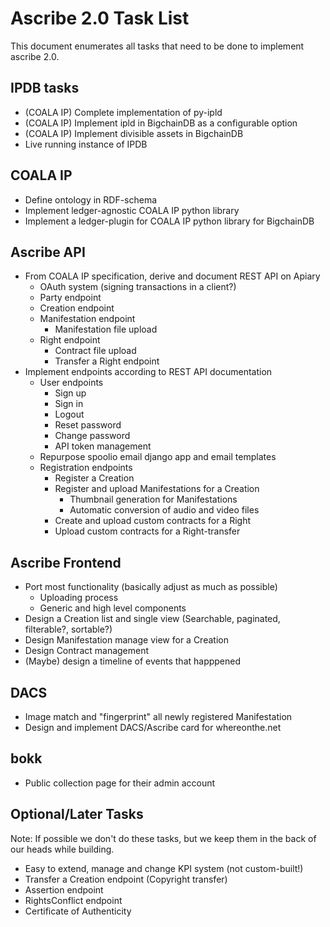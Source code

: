 # Ascribe 2.0 Task List

This document enumerates all tasks that need to be done to implement ascribe 2.0.


## IPDB tasks

- (COALA IP) Complete implementation of py-ipld
- (COALA IP) Implement ipld in BigchainDB as a configurable option
- (COALA IP) Implement divisible assets in BigchainDB
- Live running instance of IPDB


## COALA IP

- Define ontology in RDF-schema
- Implement ledger-agnostic COALA IP python library
- Implement a ledger-plugin for COALA IP python library for BigchainDB


## Ascribe API

- From COALA IP specification, derive and document REST API on Apiary
    - OAuth system (signing transactions in a client?)
    - Party endpoint
    - Creation endpoint
    - Manifestation endpoint
        - Manifestation file upload
    - Right endpoint
        - Contract file upload
        - Transfer a Right endpoint
- Implement endpoints according to REST API documentation
    - User endpoints
        - Sign up
        - Sign in
        - Logout
        - Reset password
        - Change password
        - API token management
    - Repurpose spoolio email django app and email templates
    - Registration endpoints
        - Register a Creation
        - Register and upload Manifestations for a Creation
            - Thumbnail generation for Manifestations
            - Automatic conversion of audio and video files
        - Create and upload custom contracts for a Right
        - Upload custom contracts for a Right-transfer


## Ascribe Frontend

- Port most functionality (basically adjust as much as possible)
    - Uploading process
    - Generic and high level components
- Design a Creation list and single view (Searchable, paginated, filterable?, sortable?)
- Design Manifestation manage view for a Creation
- Design Contract management
- (Maybe) design a timeline of events that happpened


## DACS

- Image match and "fingerprint" all newly registered Manifestation
- Design and implement DACS/Ascribe card for whereonthe.net


## bokk

- Public collection page for their admin account


## Optional/Later Tasks

Note: If possible we don't do these tasks, but we keep them in the back of our heads while building.

- Easy to extend, manage and change KPI system (not custom-built!)
- Transfer a Creation endpoint (Copyright transfer)
- Assertion endpoint
- RightsConflict endpoint
- Certificate of Authenticity
